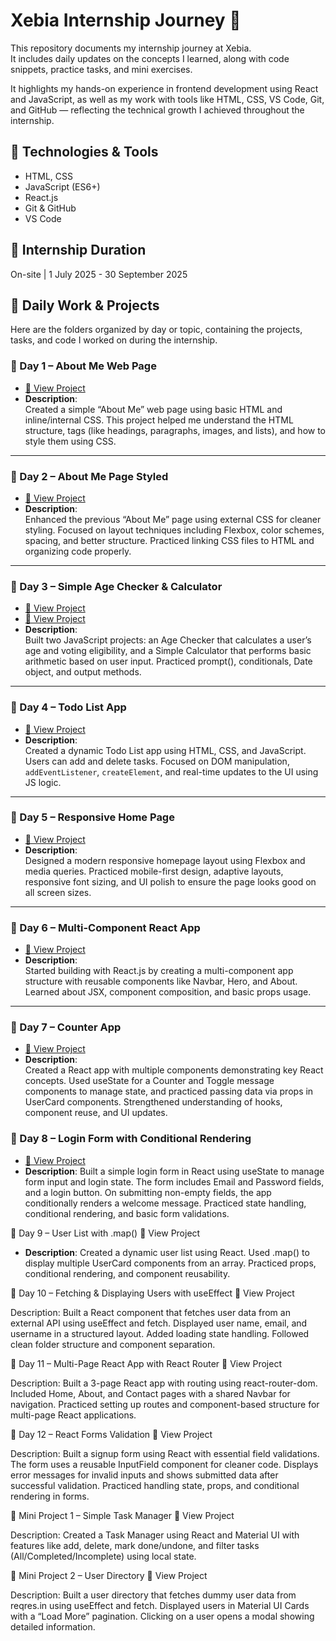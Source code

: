 
# Xebia Internship Journey 🚀

This repository documents my internship journey at Xebia.  
It includes daily updates on the concepts I learned, along with code snippets, practice tasks, and mini exercises.

It highlights my hands-on experience in frontend development using React and JavaScript, as well as my work with tools like HTML, CSS, VS Code, Git, and GitHub — reflecting the technical growth I achieved throughout the internship.


## 🔧 Technologies & Tools
- HTML, CSS
- JavaScript (ES6+)
- React.js
- Git & GitHub
- VS Code

## 📅 Internship Duration
On-site  | 1 July 2025 - 30 September 2025 

## 📁 Daily Work & Projects

Here are the folders organized by day or topic, containing the projects, tasks, and code I worked on during the internship.


### 📌 Day 1 – About Me Web Page
- [📘 View Project](./day1-about-me/)
- **Description**:  
  Created a simple “About Me” web page using basic HTML and inline/internal CSS. This project helped me understand the HTML structure, tags (like headings, paragraphs, images, and lists), and how to style them using CSS.

---

### 📌 Day 2 – About Me Page Styled
- [📘 View Project](./day2-about-me-styled/)
- **Description**:  
  Enhanced the previous “About Me” page using external CSS for cleaner styling. Focused on layout techniques including Flexbox, color schemes, spacing, and better structure. Practiced linking CSS files to HTML and organizing code properly.

---

### 📌 Day 3 – Simple Age Checker & Calculator
- [📘 View Project](./day3-age-checker/)
- [📘 View Project](./day3-calculator/)
- **Description**:  
  Built two JavaScript projects: an Age Checker that calculates a user’s age and voting eligibility, and a Simple Calculator that performs basic arithmetic based on user input. Practiced prompt(), conditionals, Date object, and output methods.

---

### 📌 Day 4 – Todo List App
- [📘 View Project](./day4-todo-app/)
- **Description**:  
  Created a dynamic Todo List app using HTML, CSS, and JavaScript. Users can add and delete tasks. Focused on DOM manipulation, `addEventListener`, `createElement`, and real-time updates to the UI using JS logic.

---

### 📌 Day 5 – Responsive Home Page
- [📘 View Project](./day5-homepage-responsive/)
- **Description**:  
  Designed a modern responsive homepage layout using Flexbox and media queries. Practiced mobile-first design, adaptive layouts, responsive font sizing, and UI polish to ensure the page looks good on all screen sizes.

---

### 📌 Day 6 – Multi-Component React App
- [📘 View Project](./day6-multi-component-app/)
- **Description**:  
 Started building with React.js by creating a multi-component app structure with reusable components like Navbar, Hero, and About. Learned about JSX, component composition, and basic props usage.
---

### 📌 Day 7 – Counter App
- [📘 View Project](./day7-counter-app/)
- **Description**:  
 Created a React app with multiple components demonstrating key React concepts. Used useState for a Counter and Toggle message components to manage state, and practiced passing data via props in UserCard components. Strengthened understanding of hooks, component reuse, and UI updates.


### 📌 Day 8 – Login Form with Conditional Rendering
- [📘 View Project](./day8)
- **Description**:
Built a simple login form in React using useState to manage form input and login state. The form includes Email and Password fields, and a login button. On submitting non-empty fields, the app conditionally renders a welcome message. Practiced state handling, conditional rendering, and basic form validations.

📌 Day 9 – User List with .map()
📘 View Project

- **Description**:
Created a dynamic user list using React. Used .map() to display multiple UserCard components from an array. Practiced props, conditional rendering, and component reusability.

📌 Day 10 – Fetching & Displaying Users with useEffect
📘 View Project

Description:
Built a React component that fetches user data from an external API using useEffect and fetch. Displayed user name, email, and username in a structured layout. Added loading state handling. Followed clean folder structure and component separation.

📌 Day 11 – Multi-Page React App with React Router
📘 View Project

Description:
Built a 3-page React app with routing using react-router-dom. Included Home, About, and Contact pages with a shared Navbar for navigation. Practiced setting up routes and component-based structure for multi-page React applications.

📌 Day 12 – React Forms Validation
📘 View Project

Description:
Built a signup form using React with essential field validations. The form uses a reusable InputField component for cleaner code. Displays error messages for invalid inputs and shows submitted data after successful validation. Practiced handling state, props, and conditional rendering in forms.

📝 Mini Project 1 – Simple Task Manager
📘 View Project

Description:
Created a Task Manager using React and Material UI with features like add, delete, mark done/undone, and filter tasks (All/Completed/Incomplete) using local state.

📌 Mini Project 2 – User Directory
📘 View Project

Description:
Built a user directory that fetches dummy user data from reqres.in using useEffect and fetch. Displayed users in Material UI Cards with a “Load More” pagination. Clicking on a user opens a modal showing detailed information.








 




